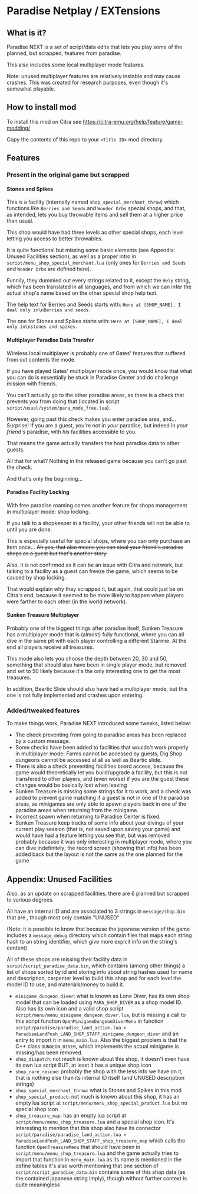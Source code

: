 # Paradise Netplay / EXTensions

## What is it?

Paradise NEXT is a set of script/data edits that lets you play
some of the planned, but scrapped, features from paradise.

This also includes some local multiplayer mode features.

Note: unused multiplayer features are relatively instable and may cause crashes.
This was created for research purposes, even though it's somewhat playable.

## How to install mod

To install this mod on Citra see https://citra-emu.org/help/feature/game-modding/

Copy the contents of this repo to your `<Title ID>` mod directory.


## Features

### Present in the original game but scrapped

#### Stones and Spikes

This is a facility (internally named `shop_special_merchant_throw`)
which functions like `Berries and Seeds` and `Wonder Orbs` special shops,
and that, as intended, lets you buy throwable items and sell them at a higher price than usual.

This shop would have had three levels as other special shops, each level letting you access to
better throwables.

It is quite functional but missing some basic elements (see Appendix: Unused Facilities section),
as well as a proper intro in `script/menu_shop_special_merchant.lua`
(only ones for `Berries and Seeds` and `Wonder Orbs` are defined here).

Funnily, they dummied out every strings related to it, except the `Help` string, which has been
translated in all languages, and from which we can infer the actual shop's name based on the
other special shop help text.

The help text for Berries and Seeds starts with:
`Here at [SHOP_NAME], I deal only in\nBerries and seeds.`

The one for Stones and Spikes starts with:
`Here at [SHOP_NAME], I deal only in\nstones and spikes.`

#### Multiplayer Paradise Data Transfer

Wireless local multiplayer is probably one of Gates' features that suffered from cut contents
the mode.

If you have played Gates' multiplayer mode once, you would know that what you can do is
essentially be stuck in Paradise Center and do challenge mission with friends.

You can't actually go to the other paradise areas, as there is a check that prevents you from
doing that (located in script `script/usual/system/para_mode_free.lua`).

However, going past this check makes you enter paradise area, and...
Surprise! If you are a guest, you're not in *your* paradise, but indeed in *your friend's*
paradise, with *his* facilities accessible to you.

That means the game actually transfers the host paradise data to other guests.

All that for what? Nothing in the released game because you can't go past the check.

And that's only the beginning...

#### Paradise Facility Locking

With free paradise roaming comes another feature for shops management in multiplayer mode:
shop locking.

If you talk to a shopkeeper in a facility, your other friends will not be able to until
you are done.

This is especially useful for special shops, where you can only purchase an item once...
~~Ah yes, that also means you can steal your friend's paradise shops as a guest but that's another story.~~

Also, it is not confirmed as it can be an issue with Citra and network, but talking to
a facility as a guest can freeze the game, which seems to be caused by shop locking.

That would explain why they scrapped it, but again, that could just be on Citra's end, because it seemed
to be more likely to happen when players were farther to each other (in the world network).

#### Sunken Treasure Multiplayer

Probably one of the biggest things after paradise itself, Sunken Treasure has a multiplayer mode
that is (almost) fully functional, where you can all dive in the same pit with each player
controlling a different Starmie. At the end all players receive all treasures.

This mode also lets you choose the depth between 20, 30 and 50, something that should also have
been in single player mode, but removed and set to 50 likely because it's the only
interesting one to get the most treasures.

In addition, Beartic Slide should also have had a multiplayer mode, but this one is not
fully implemented and crashes upon entering.

### Added/tweaked features

To make things work, Paradise NEXT introduced some tweaks, listed below:
- The check preventing from going to paradise areas has been replaced by a custom message.
- Some checks have been added to facilities that wouldn't work properly in multiplayer mode:
  Farms cannot be accessed by guests, Dig Shop dungeons cannot be accessed at all as well as
  Beartic slide.
- There is also a check preventing facilities board access, because the game would theoretically
  let you build/upgrade a facility, but this is not transfered to other players, and (even worse)
  if you are the guest these changes would be basically lost when leaving
- Sunken Treasure is missing some strings for it to work, and a check was added to prevent game
  matching if a guest is not in one of the paradise areas, as minigames are only able to spawn
  players back in one of the paradise areas when returning from the minigame.
- Incorrect spawn when returning to Paradise Center is fixed.
- Sunken Treasure keep tracks of some info about your divings of your current play session (that is, not saved upon saving your game)
  and would have had a feature letting you see that, but was removed probably because it was only
  interesting in multiplayer mode, where you can dive indefinitely; the record screen (showing that info)
  has been added back but the layout is not the same as the one planned for the game

## Appendix: Unused Facilities

Also, as an update on scrapped facilities, there are 6 planned but scrapped to various degrees.

All have an internal ID and are associated to 3 strings in `message/shop.bin` that are , though most only contain "UNUSED"

(Note: it is possible to know that because the japanese version of the game includes a `message_debug` directory 
which contain files that maps each string hash to an string identifier, which give more explcit info on the string's content)

All of these shops are missing their facility data in `script/script_paradise_data.bin`, which contains (among other things)
a list of shops sorted by id and storing info about string hashes used for name and description, carpenter level to build
this shop and for each level the model ID to use, and materials/money to build it.

- `minigame_dungeon_diver`:
  what is known as Lone Diver, has its own shop model that can be loaded using `PARA_SHOP_DIVER` as a shop model ID.
  Also has its own icon and a valid shop script `script/menu/menu_minigame_dungeon_diver.lua`, but is missing
  a call to this script function `OpenMinigameDungeonDiverMenu` in function `script/paradise/paradise_land_action.lua > ParadiseLandPush_LAND_SHOP_STAFF_minigame_dungeon_diver`
  and an entry to import it in `menu_main.lua`. Also the biggest problem is that the C++ class `DUNGEON_DIVER`, which implements the actual minigame is missing/has been removed.
- `shop_dispatch`:
  not much is known about this shop, it doesn't even have its own lua script BUT, at least it has a unique shop icon
- `shop_rare_rescue`:
  probably the shop with the less info we have on it, that is nothing else than its internal ID itself (and UNUSED description strings)
- `shop_special_merchant_throw`: 
  what is Stones and Spikes in this mod
- `shop_special_product`:
  not much is known about this shop, it has an empty lua script at `script/menu/menu_shop_special_product.lua` but no special shop icon
- `shop_treasure_map`:
  has an empty lua script at `script/menu/menu_shop_treasure.lua` and a special shop icon. It's interesting to mention that this
  shop also have its connector `script/paradise/paradise_land_action.lua > ParadiseLandPush_LAND_SHOP_STAFF_shop_treasure_map` which calls
  the function `OpenTreasureMenu` that should have been in `script/menu/menu_shop_treasure.lua` and the game actually tries to
  import that function in `menu_main.lua` as its name is mentioned in the define tables
  It's also worth mentioning that one section of `script/script_paradise_data.bin` contains some of this shop data (as the contained
  japanese string imply), though without further context is quite meaningless

